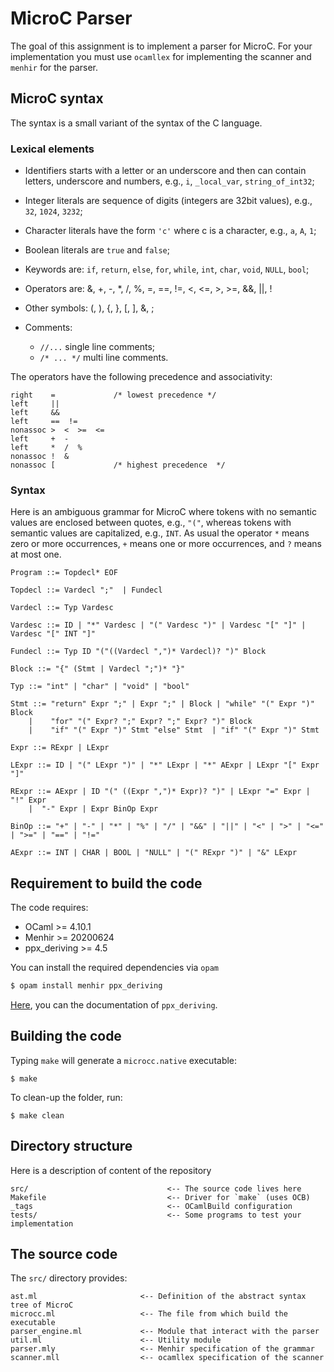 # MicroC Parser

The goal of this assignment is to implement a parser for MicroC. For your implementation you must use `ocamllex` for implementing the scanner and `menhir` for the parser.

## MicroC syntax
The syntax is a small variant of the syntax of the C language.


### Lexical elements

* Identifiers starts with a letter or an underscore and then can contain letters, underscore and numbers, e.g., `i`, `_local_var`, `string_of_int32`;

* Integer literals are sequence of digits (integers are 32bit values), e.g., `32`, `1024`, `3232`;

* Character literals have the form `'c'` where c is a character, e.g., `a`, `A`, `1`;

* Boolean literals are `true` and `false`;

* Keywords are: `if`, `return`, `else`, `for`, `while`, `int`, `char`, `void`, `NULL`, `bool`;

* Operators are: &,  +, -, *, /, %,  =, ==, !=, <, <=, >, >=, &&, ||, !

* Other symbols: (, ), {, }, [, ], &, ;

* Comments:
    * `//...` single line comments;
    * `/* ... */` multi line comments.

The operators have the following precedence and associativity:

    right    =             /* lowest precedence */
    left     ||
    left     &&
    left     ==  != 
    nonassoc >  <  >=  <=
    left     +  - 
    left     *  /  %
    nonassoc !  &
    nonassoc [             /* highest precedence  */



### Syntax

Here is an ambiguous grammar for MicroC where tokens with no semantic values are enclosed between quotes, e.g., `"("`, whereas tokens with semantic values are capitalized, e.g., `INT`. 
As usual the operator `*` means zero or more occurrences, `+` means one or more occurrences, and `?` means at most one.

    Program ::= Topdecl* EOF
    
    Topdecl ::= Vardecl ";"  | Fundecl
    
    Vardecl ::= Typ Vardesc
    
    Vardesc ::= ID | "*" Vardesc | "(" Vardesc ")" | Vardesc "[" "]" | Vardesc "[" INT "]" 
    
    Fundecl ::= Typ ID "("((Vardecl ",")* Vardecl)? ")" Block
    
    Block ::= "{" (Stmt | Vardecl ";")* "}"
    
    Typ ::= "int" | "char" | "void" | "bool" 
    
    Stmt ::= "return" Expr ";" | Expr ";" | Block | "while" "(" Expr ")" Block 
        |    "for" "(" Expr? ";" Expr? ";" Expr? ")" Block
        |    "if" "(" Expr ")" Stmt "else" Stmt  | "if" "(" Expr ")" Stmt

    Expr ::= RExpr | LExpr

    LExpr ::= ID | "(" LExpr ")" | "*" LExpr | "*" AExpr | LExpr "[" Expr "]"

    RExpr ::= AExpr | ID "(" ((Expr ",")* Expr)? ")" | LExpr "=" Expr | "!" Expr 
        |  "-" Expr | Expr BinOp Expr 

    BinOp ::= "+" | "-" | "*" | "%" | "/" | "&&" | "||" | "<" | ">" | "<=" | ">=" | "==" | "!="

    AExpr ::= INT | CHAR | BOOL | "NULL" | "(" RExpr ")" | "&" LExpr

## Requirement to build the code
The code requires:
* OCaml >= 4.10.1
* Menhir >= 20200624
* ppx_deriving >= 4.5 

You can install the required dependencies via `opam`
```sh
$ opam install menhir ppx_deriving
```
[Here](https://github.com/ocaml-ppx/ppx_deriving), you can the documentation of `ppx_deriving`.

## Building the code
Typing `make` will generate a `microcc.native` executable:
```
$ make
```

To clean-up the folder, run:
```
$ make clean
```

## Directory structure #

Here is a description of content of the repository

    src/                               <-- The source code lives here
    Makefile                           <-- Driver for `make` (uses OCB)
    _tags                              <-- OCamlBuild configuration
    tests/                             <-- Some programs to test your implementation

## The source code

The `src/` directory provides:

    ast.ml                       <-- Definition of the abstract syntax tree of MicroC 
    microcc.ml                   <-- The file from which build the executable 
    parser_engine.ml             <-- Module that interact with the parser
    util.ml                      <-- Utility module  
    parser.mly                   <-- Menhir specification of the grammar 
    scanner.mll                  <-- ocamllex specification of the scanner